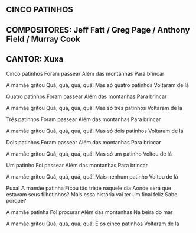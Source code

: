 ## CINCO PATINHOS
## COMPOSITORES: Jeff Fatt / Greg Page / Anthony Field / Murray Cook
## CANTOR: Xuxa

Cinco patinhos
Foram passear
Além das montanhas
Para brincar

A mamãe gritou
Quá, quá, quá, quá!
Mas só quatro patinhos
Voltaram de lá

Quatro patinhos
Foram passear
Além das montanhas
Para brincar

A mamãe gritou
Quá, quá, quá, quá!
Mas só três patinhos
Voltaram de lá

Três patinhos
Foram passear
Além das montanhas
Para brincar

A mamãe gritou
Quá, quá, quá, quá!
Mas só dois patinhos
Voltaram de lá

Dois patinhos
Foram passear
Além das montanhas
Para brincar

A mamãe gritou
Quá, quá, quá, quá!
Mas só um patinho
Voltou de lá

Um patinho
Foi passear
Além das montanhas
Para brincar

A mamãe gritou
Quá, quá, quá, quá!
Mais nenhum patinho
Voltou de lá

Puxa!
A mamãe patinha
Ficou tão triste naquele dia
Aonde será que estavam seus filhotinhos?
Mais essa história vai ter um final feliz
Sabe porque?

A mamãe patinha
Foi procurar
Além das montanhas
Na beira do mar

A mamãe gritou
Quá, quá, quá, quá!
E os cinco patinhos
Voltaram de lá